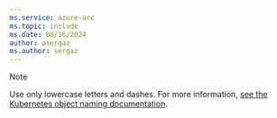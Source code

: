 ```yaml
---
ms.service: azure-arc
ms.topic: include
ms.date: 08/16/2024
author: asergaz
ms.author: sergaz
---
```


> [!NOTE]
> Use only lowercase letters and dashes. For more information, [see the Kubernetes object naming documentation](https://kubernetes.io/docs/concepts/overview/working-with-objects/names/#names).
